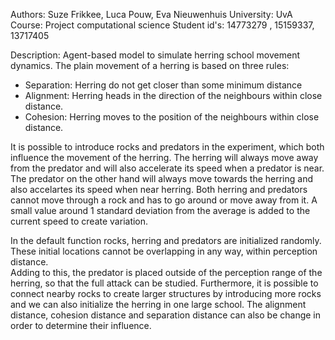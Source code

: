 Authors:      Suze Frikkee, Luca Pouw, Eva Nieuwenhuis
University:   UvA
Course:       Project computational science
Student id's: 14773279 , 15159337, 13717405

Description: Agent-based model to simulate herring school movement dynamics. The
plain movement of a herring is based on three rules:
- Separation: Herring do not get closer than some minimum distance
- Alignment: Herring heads in the direction of the neighbours within close distance.
- Cohesion: Herring moves to the position of the neighbours within close distance.

It is possible to introduce rocks and predators in the experiment, which both
influence the movement of the herring. The herring will always move away from the
predator and will also accelerate its speed when a predator is near. The predator on the other hand
will always move towards the herring and also accelartes its speed when near herring. 
Both herring and predators cannot move through a rock and has to go around or move away from it. 
A small value around 1 standard deviation from the average is added to the current speed to create variation. 

In the default function rocks, herring and predators are initialized randomly. 
These initial locations cannot be overlapping in any way, within perception distance.  
Adding to this, the predator is placed outside of the perception range of the herring, so that
the full attack can be studied.
Furthermore, it is possible to connect nearby rocks to create larger structures by introducing more rocks 
and we can also initialize the herring in one large school. The alignment distance, cohesion distance and separation
distance can also be change in order to determine their influence.

